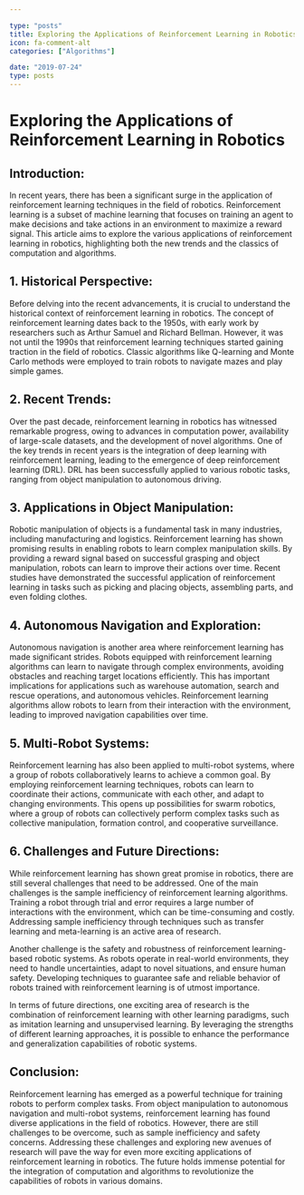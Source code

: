 ```yaml
---

type: "posts"
title: Exploring the Applications of Reinforcement Learning in Robotics
icon: fa-comment-alt
categories: ["Algorithms"]

date: "2019-07-24"
type: posts
---
```





# Exploring the Applications of Reinforcement Learning in Robotics

## Introduction:
In recent years, there has been a significant surge in the application of reinforcement learning techniques in the field of robotics. Reinforcement learning is a subset of machine learning that focuses on training an agent to make decisions and take actions in an environment to maximize a reward signal. This article aims to explore the various applications of reinforcement learning in robotics, highlighting both the new trends and the classics of computation and algorithms.

## 1. Historical Perspective:
Before delving into the recent advancements, it is crucial to understand the historical context of reinforcement learning in robotics. The concept of reinforcement learning dates back to the 1950s, with early work by researchers such as Arthur Samuel and Richard Bellman. However, it was not until the 1990s that reinforcement learning techniques started gaining traction in the field of robotics. Classic algorithms like Q-learning and Monte Carlo methods were employed to train robots to navigate mazes and play simple games.

## 2. Recent Trends:
Over the past decade, reinforcement learning in robotics has witnessed remarkable progress, owing to advances in computation power, availability of large-scale datasets, and the development of novel algorithms. One of the key trends in recent years is the integration of deep learning with reinforcement learning, leading to the emergence of deep reinforcement learning (DRL). DRL has been successfully applied to various robotic tasks, ranging from object manipulation to autonomous driving.

## 3. Applications in Object Manipulation:
Robotic manipulation of objects is a fundamental task in many industries, including manufacturing and logistics. Reinforcement learning has shown promising results in enabling robots to learn complex manipulation skills. By providing a reward signal based on successful grasping and object manipulation, robots can learn to improve their actions over time. Recent studies have demonstrated the successful application of reinforcement learning in tasks such as picking and placing objects, assembling parts, and even folding clothes.

## 4. Autonomous Navigation and Exploration:
Autonomous navigation is another area where reinforcement learning has made significant strides. Robots equipped with reinforcement learning algorithms can learn to navigate through complex environments, avoiding obstacles and reaching target locations efficiently. This has important implications for applications such as warehouse automation, search and rescue operations, and autonomous vehicles. Reinforcement learning algorithms allow robots to learn from their interaction with the environment, leading to improved navigation capabilities over time.

## 5. Multi-Robot Systems:
Reinforcement learning has also been applied to multi-robot systems, where a group of robots collaboratively learns to achieve a common goal. By employing reinforcement learning techniques, robots can learn to coordinate their actions, communicate with each other, and adapt to changing environments. This opens up possibilities for swarm robotics, where a group of robots can collectively perform complex tasks such as collective manipulation, formation control, and cooperative surveillance.

## 6. Challenges and Future Directions:
While reinforcement learning has shown great promise in robotics, there are still several challenges that need to be addressed. One of the main challenges is the sample inefficiency of reinforcement learning algorithms. Training a robot through trial and error requires a large number of interactions with the environment, which can be time-consuming and costly. Addressing sample inefficiency through techniques such as transfer learning and meta-learning is an active area of research.

Another challenge is the safety and robustness of reinforcement learning-based robotic systems. As robots operate in real-world environments, they need to handle uncertainties, adapt to novel situations, and ensure human safety. Developing techniques to guarantee safe and reliable behavior of robots trained with reinforcement learning is of utmost importance.

In terms of future directions, one exciting area of research is the combination of reinforcement learning with other learning paradigms, such as imitation learning and unsupervised learning. By leveraging the strengths of different learning approaches, it is possible to enhance the performance and generalization capabilities of robotic systems.

## Conclusion:
Reinforcement learning has emerged as a powerful technique for training robots to perform complex tasks. From object manipulation to autonomous navigation and multi-robot systems, reinforcement learning has found diverse applications in the field of robotics. However, there are still challenges to be overcome, such as sample inefficiency and safety concerns. Addressing these challenges and exploring new avenues of research will pave the way for even more exciting applications of reinforcement learning in robotics. The future holds immense potential for the integration of computation and algorithms to revolutionize the capabilities of robots in various domains.